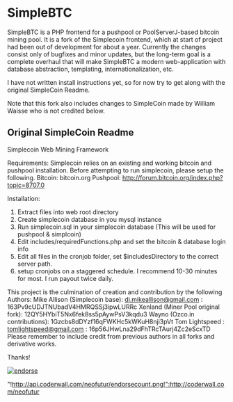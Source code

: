 SimpleBTC
=========

SimpleBTC is a PHP frontend for a pushpool or PoolServerJ-based bitcoin mining
pool. It is a fork of the Simplecoin frontend, which at start of project had
been out of development for about a year. Currently the changes consist only
of bugfixes and minor updates, but the long-term goal is a complete overhaul
that will make SimpleBTC a modern web-application with database abstraction,
templating, internationalization, etc.

I have not written install instructions yet, so for now try to get along with
the original SimpleCoin Readme.

Note that this fork also includes changes to SimpleCoin made by William Waisse
who is not credited below.

Original SimpleCoin Readme
--------------------------

Simplecoin Web Mining Framework

Requirements:
Simplecoin relies on an existing and working bitcoin and pushpool installation. Before attempting to run simplecoin, please setup the following.
Bitcoin: bitcoin.org
Pushpool: http://forum.bitcoin.org/index.php?topic=8707.0


Installation:
1. Extract files into web root directory
2. Create simplecoin database in you mysql instance
3. Run simplecoin.sql in your simplecoin database (This will be used for pushpool & simplcoin)
4. Edit includes/requiredFunctions.php and set the bitcoin & database login info
5. Edit all files in the cronjob folder, set $includesDirectory to the correct server path.
6. setup cronjobs on a staggered schedule. I recommend 10-30 minutes for most. I run payout twice daily.

This project is the culmination of creation and contribution by the following Authors:
Mike Allison (Simplecoin base): dj.mikeallison@gmail.com : 163Pv9cUDJTNUbadV4HMRQSSj3ipwLURRc
Xenland (Miner Pool original fork): 12QY5HYbiT5Nx6fek8ss5pAywPsV3kqdu3
Wayno (Ozco.in contributions): 1Gzcbs8dDYzf16qFWKHc5kWKuH8nji3pVt
Tom Lightspeed : tomlightspeed@gmail.com : 16p56JHwLna29dFhTRcTAurj4Zc2eScxTD
Please remember to include credit from previous authors in all forks and derivative works.

Thanks!

[![endorse](http://api.coderwall.com/neofutur/endorsecount.png)](http://coderwall.com/neofutur)

"!http://api.coderwall.com/neofutur/endorsecount.png!":http://coderwall.com/neofutur

